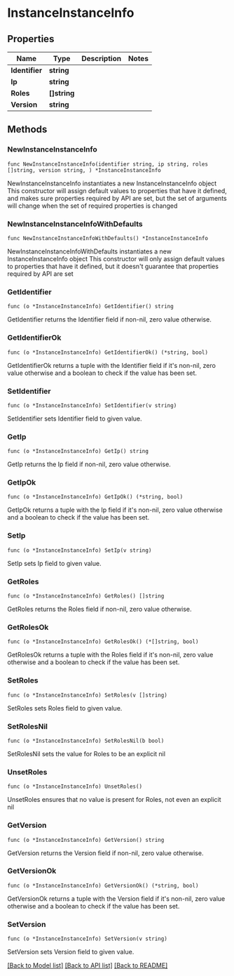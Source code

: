 # InstanceInstanceInfo

## Properties

Name | Type | Description | Notes
------------ | ------------- | ------------- | -------------
**Identifier** | **string** |  | 
**Ip** | **string** |  | 
**Roles** | **[]string** |  | 
**Version** | **string** |  | 

## Methods

### NewInstanceInstanceInfo

`func NewInstanceInstanceInfo(identifier string, ip string, roles []string, version string, ) *InstanceInstanceInfo`

NewInstanceInstanceInfo instantiates a new InstanceInstanceInfo object
This constructor will assign default values to properties that have it defined,
and makes sure properties required by API are set, but the set of arguments
will change when the set of required properties is changed

### NewInstanceInstanceInfoWithDefaults

`func NewInstanceInstanceInfoWithDefaults() *InstanceInstanceInfo`

NewInstanceInstanceInfoWithDefaults instantiates a new InstanceInstanceInfo object
This constructor will only assign default values to properties that have it defined,
but it doesn't guarantee that properties required by API are set

### GetIdentifier

`func (o *InstanceInstanceInfo) GetIdentifier() string`

GetIdentifier returns the Identifier field if non-nil, zero value otherwise.

### GetIdentifierOk

`func (o *InstanceInstanceInfo) GetIdentifierOk() (*string, bool)`

GetIdentifierOk returns a tuple with the Identifier field if it's non-nil, zero value otherwise
and a boolean to check if the value has been set.

### SetIdentifier

`func (o *InstanceInstanceInfo) SetIdentifier(v string)`

SetIdentifier sets Identifier field to given value.


### GetIp

`func (o *InstanceInstanceInfo) GetIp() string`

GetIp returns the Ip field if non-nil, zero value otherwise.

### GetIpOk

`func (o *InstanceInstanceInfo) GetIpOk() (*string, bool)`

GetIpOk returns a tuple with the Ip field if it's non-nil, zero value otherwise
and a boolean to check if the value has been set.

### SetIp

`func (o *InstanceInstanceInfo) SetIp(v string)`

SetIp sets Ip field to given value.


### GetRoles

`func (o *InstanceInstanceInfo) GetRoles() []string`

GetRoles returns the Roles field if non-nil, zero value otherwise.

### GetRolesOk

`func (o *InstanceInstanceInfo) GetRolesOk() (*[]string, bool)`

GetRolesOk returns a tuple with the Roles field if it's non-nil, zero value otherwise
and a boolean to check if the value has been set.

### SetRoles

`func (o *InstanceInstanceInfo) SetRoles(v []string)`

SetRoles sets Roles field to given value.


### SetRolesNil

`func (o *InstanceInstanceInfo) SetRolesNil(b bool)`

 SetRolesNil sets the value for Roles to be an explicit nil

### UnsetRoles
`func (o *InstanceInstanceInfo) UnsetRoles()`

UnsetRoles ensures that no value is present for Roles, not even an explicit nil
### GetVersion

`func (o *InstanceInstanceInfo) GetVersion() string`

GetVersion returns the Version field if non-nil, zero value otherwise.

### GetVersionOk

`func (o *InstanceInstanceInfo) GetVersionOk() (*string, bool)`

GetVersionOk returns a tuple with the Version field if it's non-nil, zero value otherwise
and a boolean to check if the value has been set.

### SetVersion

`func (o *InstanceInstanceInfo) SetVersion(v string)`

SetVersion sets Version field to given value.



[[Back to Model list]](../README.md#documentation-for-models) [[Back to API list]](../README.md#documentation-for-api-endpoints) [[Back to README]](../README.md)


